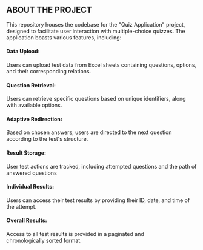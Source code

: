  ##   ABOUT THE PROJECT

This repository houses the codebase for the "Quiz Application" project, designed to facilitate user interaction with multiple-choice quizzes. The application boasts various features, including:

   #### Data Upload: 
   Users can upload test data from Excel sheets containing questions, options, and their corresponding relations.

   #### Question Retrieval: 
   Users can retrieve specific questions based on unique identifiers, along with available options.

   #### Adaptive Redirection: 
   Based on chosen answers, users are directed to the next question according to the test's structure.

   #### Result Storage:
   User test actions are tracked, including attempted questions and the path of answered questions

   #### Individual Results: 
   Users can access their test results by providing their ID, date, and time of the attempt.
   
   #### Overall Results: 
   Access to all test results is provided in a paginated and chronologically sorted format.
